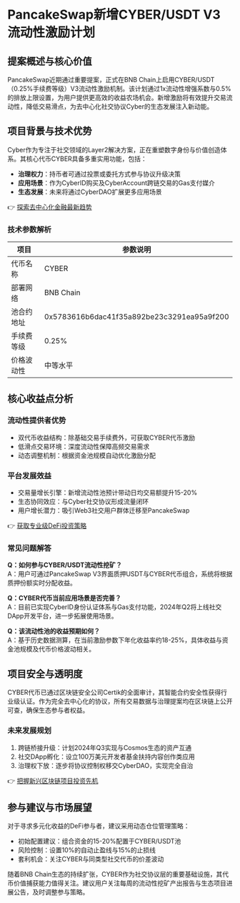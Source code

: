 # PancakeSwap新增CYBER/USDT V3流动性激励计划

## 提案概述与核心价值

PancakeSwap近期通过重要提案，正式在BNB Chain上启用CYBER/USDT（0.25%手续费等级）V3流动性激励机制。该计划通过1x流动性增强系数与0.5%的排放上限设置，为用户提供更高效的收益农场机会。新增激励将有效提升交易流动性，降低交易滑点，为去中心化社交协议Cyber的生态发展注入新动能。

## 项目背景与技术优势

Cyber作为专注于社交领域的Layer2解决方案，正在重塑数字身份与价值创造体系。其核心代币CYBER具备多重实用功能，包括：

- **治理权力**：持币者可通过投票或委托方式参与协议升级决策
- **应用场景**：作为CyberID购买及CyberAccount跨链交易的Gas支付媒介
- **生态发展**：未来将通过CyberDAO扩展更多应用场景

👉 [探索去中心化金融最新趋势](https://bit.ly/okx_welcome)

### 技术参数解析

| 项目          | 参数说明                |
|---------------|-------------------------|
| 代币名称      | CYBER                   |
| 部署网络      | BNB Chain               |
| 池合约地址    | 0x5783616b6dac41f35a892be23c3291ea95a9f200 |
| 手续费等级    | 0.25%                   |
| 价格波动性    | 中等水平                |

## 核心收益点分析

### 流动性提供者优势
- 双代币收益结构：除基础交易手续费外，可获取CYBER代币激励
- 低滑点交易环境：深度流动性保障高频交易需求
- 动态调整机制：根据资金池规模自动优化激励分配

### 平台发展效益
- 交易量增长引擎：新增流动性池预计带动日均交易额提升15-20%
- 生态协同效应：与Cyber社交协议形成流量闭环
- 用户增长潜力：吸引Web3社交用户群体迁移至PancakeSwap

👉 [获取专业级DeFi投资策略](https://bit.ly/okx_welcome)

### 常见问题解答

**Q：如何参与CYBER/USDT流动性挖矿？**  
A：用户可通过PancakeSwap V3界面质押USDT与CYBER代币组合，系统将根据质押份额实时分配收益。

**Q：CYBER代币当前应用场景是否完善？**  
A：目前已实现CyberID身份认证体系与Gas支付功能，2024年Q2将上线社交DApp开发平台，进一步拓展使用场景。

**Q：该流动性池的收益预期如何？**  
A：基于历史数据测算，在当前激励参数下年化收益率约18-25%，具体收益与资金池规模及代币价格波动相关。

## 项目安全与透明度

CYBER代币已通过区块链安全公司Certik的全面审计，其智能合约安全性获得行业级认证。作为完全去中心化的协议，所有交易数据与治理提案均在区块链上公开可查，确保生态参与者权益。

### 未来发展规划
1. 跨链桥接升级：计划2024年Q3实现与Cosmos生态的资产互通
2. 社交DApp孵化：设立100万美元开发者基金扶持内容创作类应用
3. 治理权下放：逐步将协议控制权移交CyberDAO，实现完全自治

👉 [把握新兴区块链项目投资先机](https://bit.ly/okx_welcome)

## 参与建议与市场展望

对于寻求多元化收益的DeFi参与者，建议采用动态仓位管理策略：
- 初始配置建议：组合资金的15-20%配置于CYBER/USDT池
- 风险控制：设置10%的自动止盈线与15%的止损线
- 套利机会：关注CYBER与同类型社交代币的价差波动

随着BNB Chain生态的持续扩张，CYBER作为社交协议层的重要基础设施，其代币价值捕获能力值得关注。建议用户关注每周的流动性挖矿产出报告与生态项目进展公告，及时调整参与策略。